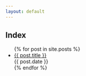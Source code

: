 ```yaml
---
layout: default
---
```

Index
-----
<ul>
  {% for post in site.posts %}
    <li>
      <a href="{{ post.url }}">{{ post.title }}</a></br>
      {{ post.date }}
    </li>
  {% endfor %}
</ul>
